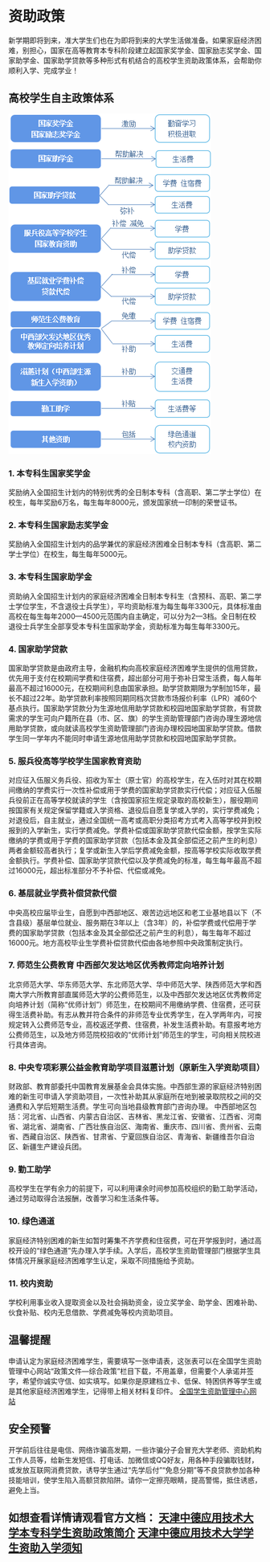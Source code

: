 # 资助政策

新学期即将到来，准大学生们也在为即将到来的大学生活做准备。如果家庭经济困难，别担心，国家在高等教育本专科阶段建立起国家奖学金、国家励志奖学金、国家助学金、国家助学贷款等多种形式有机结合的高校学生资助政策体系，会帮助你顺利入学、完成学业！

## 高校学生自主政策体系
![高校学生自主政策体系](../../../../public/guide/new/aid.png)

### 1. 本专科生国家奖学金
奖励纳入全国招生计划内的特别优秀的全日制本专科（含高职、第二学士学位）在校生，每年奖励6万名，每生每年8000元，颁发国家统一印制的荣誉证书。

### 2. 本专科生国家励志奖学金
奖励纳入全国招生计划内的品学兼优的家庭经济困难全日制本专科（含高职、第二学士学位）在校生，每生每年5000元。

### 3. 本专科生国家助学金
资助纳入全国招生计划内的家庭经济困难全日制本专科生（含预科、高职、第二学士学位学生，不含退役士兵学生），平均资助标准为每生每年3300元，具体标准由高校在每生每年2000—4500元范围内自主确定，可以分为2—3档。全日制在校退役士兵学生全部享受本专科生国家助学金，资助标准为每生每年3300元。

### 4. 国家助学贷款
国家助学贷款是由政府主导，金融机构向高校家庭经济困难学生提供的信用贷款，优先用于支付在校期间学费和住宿费，超出部分可用于弥补日常生活费，每人每年最高不超过16000元，在校期间利息由国家承担。助学贷款期限为学制加15年，最长不超过22年。助学贷款利率按照同期同档次贷款市场报价利率（LPR）减60个基点执行。国家助学贷款分为生源地信用助学贷款和校园地国家助学贷款，有贷款需求的学生可向户籍所在县（市、区、旗）的学生资助管理部门咨询办理生源地信用助学贷款，或向就读高校学生资助管理部门咨询办理校园地国家助学贷款。借款学生同一学年内不能同时申请生源地信用助学贷款和校园地国家助学贷款。

### 5. 服兵役高等学校学生国家教育资助
对应征入伍服义务兵役、招收为军士（原士官）的高校学生，在入伍时对其在校期间缴纳的学费实行一次性补偿或用于学费的国家助学贷款实行代偿；对应征入伍服兵役前正在高等学校就读的学生（含按国家招生规定录取的高校新生），服役期间按国家有关规定保留学籍或入学资格、退役后自愿复学或入学的，实行学费减免；对退役后，自主就业，通过全国统一高考或高职分类招考方式考入高等学校并到校报到的入学新生，实行学费减免。学费补偿或国家助学贷款代偿金额，按学生实际缴纳的学费或用于学费的国家助学贷款（包括本金及其全部偿还之前产生的利息）两者金额较高者执行；复学或新生入学后学费减免金额，按高等学校实际收取学费金额执行。学费补偿、国家助学贷款代偿以及学费减免的标准，每生每年最高不超过16000元，超出标准部分不予补偿、代偿或减免。 

### 6. 基层就业学费补偿贷款代偿
中央高校应届毕业生，自愿到中西部地区、艰苦边远地区和老工业基地县以下（不含县级）基层单位就业、服务期在3年以上（含3年）的，补偿学费或代偿用于学费的国家助学贷款（包括本金及其全部偿还之前产生的利息），每生每年不超过16000元。地方高校毕业生学费补偿贷款代偿由各地参照中央政策制定执行。

### 7. 师范生公费教育  中西部欠发达地区优秀教师定向培养计划
北京师范大学、华东师范大学、东北师范大学、华中师范大学、陕西师范大学和西南大学六所教育部直属师范大学的公费师范生，以及中西部欠发达地区优秀教师定向培养计划（简称“优师计划”）师范生，在校期间不用缴纳学费、住宿费，还可获得生活费补助。有志从教并符合条件的非师范专业优秀学生，在入学两年内，可按规定转入公费师范专业，高校返还学费、住宿费，补发生活费补助。有意报考地方公费师范生，以及地方师范院校招收的“优师计划”师范生的学生，可向相关院校进行具体咨询。

### 8. 中央专项彩票公益金教育助学项目滋蕙计划（原新生入学资助项目）
财政部、教育部委托中国教育发展基金会具体实施。中西部生源的家庭经济特别困难的新生可申请入学资助项目，一次性补助其从家庭所在地到被录取院校之间的交通费和入学后短期生活费。学生可向当地县级教育部门咨询办理。
中西部地区包括：河北省、山西省、内蒙古自治区、吉林省、黑龙江省、安徽省、江西省、河南省、湖北省、湖南省、广西壮族自治区、海南省、重庆市、四川省、贵州省、云南省、西藏自治区、陕西省、甘肃省、宁夏回族自治区、青海省、新疆维吾尔自治区、新疆生产建设兵团。

### 9. 勤工助学
高校学生在学有余力的前提下，可以利用课余时间参加高校组织的勤工助学活动，通过劳动取得合法报酬，改善学习和生活条件等。

### 10.  绿色通道
家庭经济特别困难的新生如暂时筹集不齐学费和住宿费，可在开学报到时，通过高校开设的“绿色通道”先办理入学手续。入学后，高校学生资助管理部门根据学生具体情况开展家庭经济困难学生认定，采取不同措施给予资助。

### 11.  校内资助
学校利用事业收入提取资金以及社会捐助资金，设立奖学金、助学金、困难补助、伙食补贴、校内无息借款、学费减免等校内资助项目。

## 温馨提醒
申请认定为家庭经济困难学生，需要填写一张申请表，这张表可以在全国学生资助管理中心网站“政策文件—综合政策”栏目下载，不用盖章，但需要个人承诺并签字，希望你诚实守信、如实填写。如果你是原建档立卡、低保、特困供养等学生或是其他家庭经济困难学生，记得带上相关材料复印件。
[全国学生资助管理中心网站](https://www.xszz.edu.cn/)

## 安全预警
开学前后往往是电信、网络诈骗高发期，一些诈骗分子会冒充大学老师、资助机构工作人员等，给新生发短信、打电话、加微信或QQ好友，用各种手段骗取钱财，或发放互联网消费贷款，诱导学生通过“先学后付”“免息分期”等不良贷款参加各种技能培训，使学生陷入高额贷款陷阱。请你一定擦亮眼睛，提高警惕，抵住诱惑，避免上当。

## 如想查看详情请观看官方文档： [天津中德应用技术大学本专科学生资助政策简介](https://zs.tsguas.edu.cn/info/1035/2883.htm) [天津中德应用技术大学学生资助入学须知](https://zs.tsguas.edu.cn/info/1035/2885.htm)